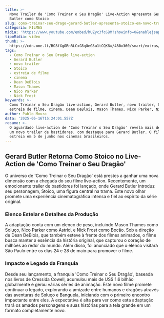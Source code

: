 ```yaml
---
title: >-
  Novo Trailer de 'Como Treinar o Seu Dragão' Live-Action Apresenta Gerard
  Butler como Stoico
slug: como-treinar-seu-drago-gerard-butler-apresenta-stoico-em-novo-trailer-veja
categoria: FILMES
midia: 'https://www.youtube.com/embed/hUZyc3fcGBM?showinfo=0&enablejsapi=1'
tipoMidia: video
thumb: >-
  https://cdn.ome.lt/BO8fXgGRnRLCxG8qOeG3u1tCQK8=/480x360/smart/extras/conteudos/omelete_THUMB_-_2025-05-16T125732.742.png
tags:
  - Como Treinar o Seu Dragão live-action
  - Gerard Butler
  - novo trailer
  - Stoico
  - estreia de filme
  - cinema
  - Dean DeBlois
  - Mason Thames
  - Nico Parker
  - Nick Frost
keywords: >-
  Como Treinar o Seu Dragão live-action, Gerard Butler, novo trailer, Stoico,
  estreia de filme, cinema, Dean DeBlois, Mason Thames, Nico Parker, Nick Frost
author: Pablo Moura
data: '2025-05-16T16:24:01.557Z'
resumo: >-
  O aguardado live-action de 'Como Treinar o Seu Dragão' revela mais detalhes em
  um novo trailer de bastidores, com destaque para Gerard Butler. O filme
  estreia em 5 de junho nos cinemas brasileiros.
---
```


## Gerard Butler Retorna Como Stoico no Live-Action de 'Como Treinar o Seu Dragão'

O universo de 'Como Treinar o Seu Dragão' está prestes a ganhar uma nova dimensão com a chegada do seu filme live-action. Recentemente, um emocionante trailer de bastidores foi lançado, onde Gerard Butler introduz seu personagem, Stoico, uma figura central na trama. Este novo olhar promete uma experiência cinematográfica intensa e fiel ao espírito da série original.

### Elenco Estelar e Detalhes da Produção

A adaptação conta com um elenco de peso, incluindo Mason Thames como Soluço, Nico Parker como Astrid, e Nick Frost como Bocão. Sob a direção de Dean DeBlois, que também esteve à frente dos filmes animados, o filme busca manter a essência da história original, que capturou o coração de milhões ao redor do mundo. Além disso, foi anunciado que o elenco visitará São Paulo entre os dias 24 e 28 de maio para promover o filme.

### Impacto e Legado da Franquia

Desde seu lançamento, a franquia 'Como Treinar o Seu Dragão', baseada nos livros de Cressida Cowell, acumulou mais de US$ 1.6 bilhão globalmente e gerou várias séries de animação. Este novo filme promete continuar o legado, explorando a amizade entre humanos e dragões através das aventuras de Soluço e Banguela, iniciando com o primeiro encontro impactante entre eles. A expectativa é alta para ver como esta adaptação trará os amados personagens e suas histórias para a tela grande em um formato completamente novo.
